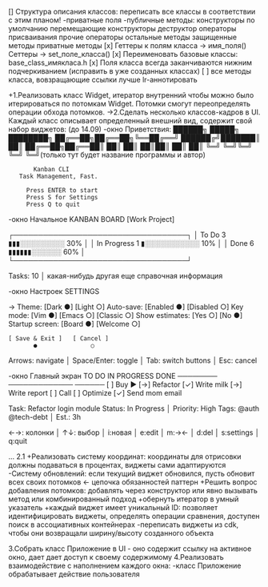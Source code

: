 [] Структура описания классов: переписать все классы в соответствии с этим планом!
    -приватные поля
    -публичные методы:
        конструкторы по умолчанию
        перемещающие конструкторы
        деструктор
        операторы присваивания
        прочие операторы
        остальные методы
    защищенные методы
    приватные методы
[x] Геттеры к полям класса -> имя_поля()
      Сеттеры -> set_поле_класса()
[x] Переименовать базовые классы: base_class_имякласа.h
[x] Поля класса всегда заканчиваются нижним подчеркиванием
(исправить в уже созданных классах)
[ ] все методы класса, вовзращающие ссылки лучше lr-аннотировать

+1.Реализовать класс Widget, итератор внутренний чтобы можно было
итерироваться по потомкам Widget. Потомки смогут переопределять
операции обхода потомков. 
->2.Сделать несколько классов-кадров в UI. Каждый класс описывает определенный внешний вид, содержит свой набор
виджетов: (до 14.09)
-окно Приветствия:
      ██████╗  █████╗ ████████╗
      ██╔══██╗██╔══██╗╚══██╔══╝
      ██████╔╝███████║   ██║
      ██╔══██╗██╔══██║   ██║
      ██║  ██║██║  ██║   ██║
      ╚═╝  ╚═╝╚═╝  ╚═╝   ╚═╝(только тут будет название программы и автор)

           Kanban CLI
       Task Management, Fast.

         Press ENTER to start
         Press S for Settings
         Press Q to quit

-окно Начальное
KANBAN BOARD [Work Project]

┌───────────────────────────────────┐
│ To Do       3 ▮▮▮░░░░░░░░░ 30%    │
│ In Progress 1 ▮░░░░░░░░░░░ 10%    │
│ Done        6 ▮▮▮▮▮▮░░░░░░ 60%    │
└───────────────────────────────────┘

Tasks: 10 │ какая-нибудь другая еще справочная информация

-окно Настроек
    SETTINGS

 -> Theme:           [Dark    ●] [Light ○]
    Auto-save:       [Enabled ●] [Disabled ○]
    Key mode:        [Vim     ●] [Emacs ○] [Classic ○]
    Show estimates:  [Yes     ○] [No    ●]
    Startup screen:  [Board   ●] [Welcome ○]

    [ Save & Exit ]   [ Cancel ]
           ●               ○

 Arrows: navigate │ Space/Enter: toggle │ Tab: switch buttons │ Esc: cancel

-окно Главный экран
TO DO         IN PROGRESS          DONE
────────      ─────────────        ──────
[ ] Buy       ► [→] Refactor       [✓] Write
milk            [→] Write          report
[ ] Call        [ ] Optimize       [✓] Send
mom                                email


Task: Refactor login module
Status: In Progress │ Priority: High
Tags: @auth @tech-debt │ Est.: 3h

←→: колонки │ ↑↓: выбор │ i:новая │ e:edit │ m:→← │ d:del │ s:settings │ q:quit

...
2.1 +Реализовать систему координат: координаты для отрисовки должны подаваться в процентах, виджеты сами адаптируются
    -Систему обновлений: если текущий виджет обновился, пусть обновит всех своих потомков <- цепочка обязанностей паттерн
    +Решить вопрос добавления потомков: добавлять через конструктор или явно вызывать метод или комбинированный подход
    +обернуть итератор в умный указатель
    +каждый виджет имеет уникальный ID: позволяет идентифицировать виджеты, определять операции сравнения, доступен поиск в ассоциативных контейнерах
    -переписать виджеты из cdk, чтобы они возвращали ширину/высоту созданного объекта
    
3.Собрать класс Приложение в UI - оно содержит ссылку на активное окно, дает дает доступ к своему содержимому
4.Реализовать взаимодействие с наполнением каждого окна:
-класс Приложение обрабатывает действие пользователя

